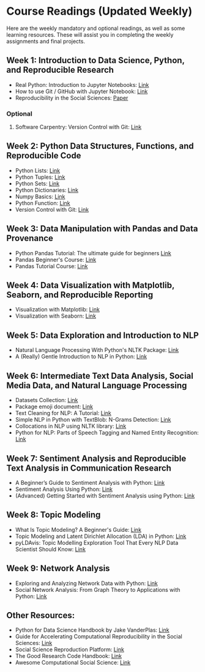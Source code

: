 # Course Readings (Updated Weekly)

Here are the weekly mandatory and optional readings, as well as some learning resources. These will assist you in completing the weekly assignments and final projects.

## Week 1: Introduction to Data Science, Python, and Reproducible Research

- Real Python: Introduction to Jupyter Notebooks: [Link](https://realpython.com/jupyter-notebook-introduction/)
- How to use Git / GitHub with Jupyter Notebook: [Link](https://blog.reviewnb.com/github-jupyter-notebook/)
- Reproducibility in the Social Sciences: [Paper](readings/week1_Moody_et_al_2022.pdf)

### Optional

1.  Software Carpentry: Version Control with Git: [Link](https://swcarpentry.github.io/git-novice/)

## Week 2: Python Data Structures, Functions, and Reproducible Code

- Python Lists: [Link](https://www.w3schools.com/python/python_lists.asp)
- Python Tuples: [Link](https://www.w3schools.com/python/python_tuples.asp)
- Python Sets: [Link](https://www.w3schools.com/python/python_sets.asp)
- Python Dictionaries: [Link](https://www.w3schools.com/python/python_dictionaries.asp)
- Numpy Basics: [Link](https://numpy.org/doc/stable/user/absolute_beginners.html)
- Python Function: [Link](https://www.w3schools.com/python/python_functions.asp)
- Version Control with Git: [Link](https://swcarpentry.github.io/git-novice/)

## Week 3: Data Manipulation with Pandas and Data Provenance

- Python Pandas Tutorial: The ultimate guide for beginners [Link](https://www.datacamp.com/tutorial/pandas)
- Pandas Beginner's Course: [Link](https://www.kaggle.com/learn/pandas)
- Pandas Tutorial Course: [Link](https://www.w3schools.com/python/pandas/default.asp)

## Week 4: Data Visualization with Matplotlib, Seaborn, and Reproducible Reporting

- Visualization with Matplotlib: [Link](https://jakevdp.github.io/PythonDataScienceHandbook/04.00-introduction-to-matplotlib.html)
- Visualization with Seaborn: [Link](https://jakevdp.github.io/PythonDataScienceHandbook/04.14-visualization-with-seaborn.html)

## Week 5: Data Exploration and Introduction to NLP

- Natural Language Processing With Python's NLTK Package: [Link](https://realpython.com/nltk-nlp-python/)
- A (Really) Gentle Introduction to NLP in Python: [Link](https://towardsai.net/p/nlp/natural-language-processing-nlp-with-python-tutorial-for-beginners-1f54e610a1a0)

## Week 6: Intermediate Text Data Analysis, Social Media Data, and Natural Language Processing

- Datasets Collection: [Link](https://github.com/shaypal5/awesome-twitter-data)
- Package emoji document: [Link](https://carpedm20.github.io/emoji/docs/#extracting-emoji)
- Text Cleaning for NLP: A Tutorial: [Link](https://monkeylearn.com/blog/text-cleaning/)
- Simple NLP in Python with TextBlob: N-Grams Detection: [Link](https://stackabuse.com/simple-nlp-in-python-with-textblob-n-grams-detection/)
- Collocations in NLP using NLTK library: [Link](https://towardsdatascience.com/collocations-in-nlp-using-nltk-library-2541002998db)
- Python for NLP: Parts of Speech Tagging and Named Entity Recognition: [Link](https://stackabuse.com/python-for-nlp-parts-of-speech-tagging-and-named-entity-recognition/)

## Week 7: Sentiment Analysis and Reproducible Text Analysis in Communication Research

- A Beginner’s Guide to Sentiment Analysis with Python: [Link](https://towardsdatascience.com/a-beginners-guide-to-sentiment-analysis-in-python-95e354ea84f6)
- Sentiment Analysis Using Python: [Link](https://www.analyticsvidhya.com/blog/2022/07/sentiment-analysis-using-python/)
- (Advanced) Getting Started with Sentiment Analysis using Python: [Link](https://huggingface.co/blog/sentiment-analysis-python)

## Week 8: Topic Modeling 

- What Is Topic Modeling? A Beginner's Guide: [Link](https://levity.ai/blog/what-is-topic-modeling)
- Topic Modeling and Latent Dirichlet Allocation (LDA) in Python: [Link](https://towardsdatascience.com/topic-modeling-and-latent-dirichlet-allocation-in-python-9bf156893c24)
- pyLDAvis: Topic Modelling Exploration Tool That Every NLP Data Scientist Should Know: [Link](https://neptune.ai/blog/pyldavis-topic-modelling-exploration-tool-that-every-nlp-data-scientist-should-know)

## Week 9: Network Analysis

- Exploring and Analyzing Network Data with Python: [Link](https://programminghistorian.org/en/lessons/exploring-and-analyzing-network-data-with-python)
- Social Network Analysis: From Graph Theory to Applications with Python: [Link](https://towardsdatascience.com/social-network-analysis-from-theory-to-applications-with-python-d12e9a34c2c7)

## Other Resources:

- Python for Data Science Handbook by Jake VanderPlas: [Link](https://jakevdp.github.io/PythonDataScienceHandbook/)
- Guide for Accelerating Computational Reproducibility in the Social Sciences: [Link](https://bitss.github.io/ACRE/)
- Social Science Reproduction Platform: [Link](https://www.socialsciencereproduction.org/)
- The Good Research Code Handbook: [Link](https://goodresearch.dev/index.html) 
- Awesome Computational Social Science: [Link](https://github.com/gesiscss/awesome-computational-social-science) 